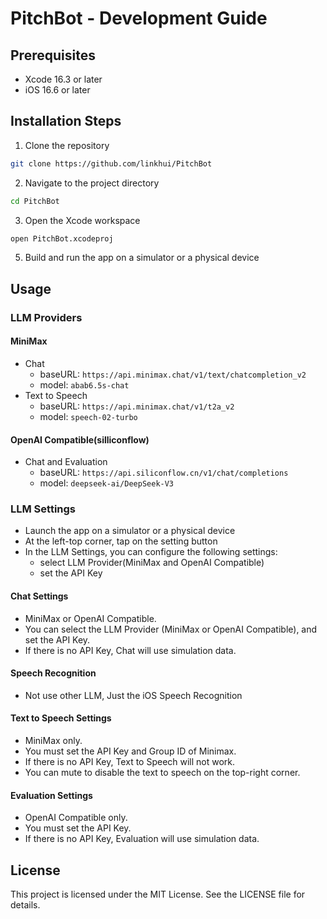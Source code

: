 # PitchBot - Development Guide

## Prerequisites

- Xcode 16.3 or later
- iOS 16.6 or later

## Installation Steps

1. Clone the repository
```bash
git clone https://github.com/linkhui/PitchBot
```
2. Navigate to the project directory
```bash
cd PitchBot
```

3. Open the Xcode workspace
```bash
open PitchBot.xcodeproj
```
5. Build and run the app on a simulator or a physical device

## Usage

### LLM Providers
#### MiniMax

- Chat
    - baseURL: `https://api.minimax.chat/v1/text/chatcompletion_v2`
    - model: `abab6.5s-chat`
- Text to Speech
    - baseURL: `https://api.minimax.chat/v1/t2a_v2`
    - model: `speech-02-turbo`

#### OpenAI Compatible(silliconflow)
- Chat and Evaluation
    - baseURL: `https://api.siliconflow.cn/v1/chat/completions`
    - model: `deepseek-ai/DeepSeek-V3`

### LLM Settings
- Launch the app on a simulator or a physical device
- At the left-top corner, tap on the setting button
- In the LLM Settings, you can configure the following settings:
    - select LLM Provider(MiniMax and OpenAI Compatible)
    - set the API Key

#### Chat Settings
- MiniMax or OpenAI Compatible.
- You can select the LLM Provider (MiniMax or OpenAI Compatible), and set the API Key.
- If there is no API Key, Chat will use simulation data.

#### Speech Recognition

- Not use other LLM, Just the iOS Speech Recognition

#### Text to Speech Settings
- MiniMax only.
- You must set the API Key and Group ID of Minimax.
- If there is no API Key, Text to Speech will not work.
- You can mute to disable the text to speech on the top-right corner.

#### Evaluation Settings
- OpenAI Compatible only.
- You must set the API Key.
- If there is no API Key, Evaluation will use simulation data.

## License
This project is licensed under the MIT License. See the LICENSE file for details.
